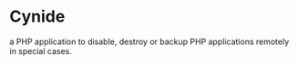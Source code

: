 # Cynide
a PHP application to disable, destroy or backup PHP applications remotely in special cases.
